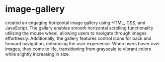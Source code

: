 # image-gallery

created an engaging horizontal image gallery using HTML, CSS, and JavaScript. The gallery enables smooth horizontal scrolling functionality utilizing the mouse wheel, allowing users to navigate through images effortlessly. Additionally, the gallery features control icons for back and forward navigation, enhancing the user experience. When users hover over images, they come to life, transitioning from grayscale to vibrant colors while slightly increasing in size.
